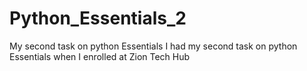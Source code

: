 # Python_Essentials_2
My second task on python Essentials 
I had my second task on python Essentials when I enrolled at Zion Tech Hub
